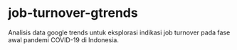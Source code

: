 # job-turnover-gtrends
 Analisis data google trends untuk eksplorasi indikasi job turnover pada fase awal pandemi COVID-19 di Indonesia.
